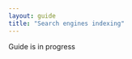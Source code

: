 ```yaml
---
layout: guide
title: "Search engines indexing"
---
```


<div class="warning">
  <p>
    Guide is in progress
  </p>
</div>